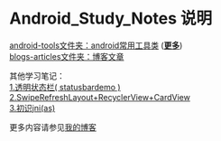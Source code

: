# Android_Study_Notes 说明
[android-tools文件夹：android常用工具类](https://github.com/txadf/Android_Study_Notes/tree/master/android-tools)               ([**更多**](https://github.com/txadf/Lazy))<br>
[blogs-articles文件夹：博客文章](https://github.com/txadf/Android_Study_Notes/tree/master/blogs-articles)<br>

其他学习笔记：<br>
[1.透明状态栏( statusbardemo )](https://github.com/txadf/StudyDemoForAndroid/blob/master/statusbardemo/README.md)
<br>[2.SwipeRefreshLayout+RecyclerView+CardView](https://github.com/txadf/StudyDemoForAndroid/blob/master/swrvdemo/README.md)<br> 
[3.初识jni(as)](https://github.com/txadf/Android_Study_Notes/blob/master/as%E4%B8%AD%E4%BD%BF%E7%94%A8jni.md)


更多内容请参见[我的博客](http://imtianx.cn/)
